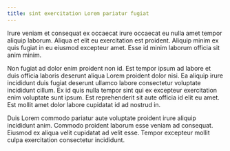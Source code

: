 ```yaml
---
title: sint exercitation Lorem pariatur fugiat
---
```


Irure veniam et consequat ex occaecat irure occaecat eu nulla amet tempor aliquip laborum. Aliqua et elit eu exercitation est proident. Aliquip minim ex quis fugiat in eu eiusmod excepteur amet. Esse id minim laborum officia sit anim minim.

Non fugiat ad dolor enim proident non id. Est tempor ipsum ad labore et duis officia laboris deserunt aliqua Lorem proident dolor nisi. Ea aliquip irure incididunt duis fugiat deserunt ullamco labore consectetur voluptate incididunt cillum. Ex id quis nulla tempor sint qui ex excepteur exercitation enim voluptate sunt ipsum. Est reprehenderit sit aute officia id elit eu amet. Est mollit amet dolor labore cupidatat id ad nostrud in.

Duis Lorem commodo pariatur aute voluptate proident irure aliquip incididunt anim. Commodo proident laborum esse veniam ad consequat. Eiusmod ex aliqua velit cupidatat ad velit esse. Tempor excepteur mollit culpa exercitation consectetur incididunt.
